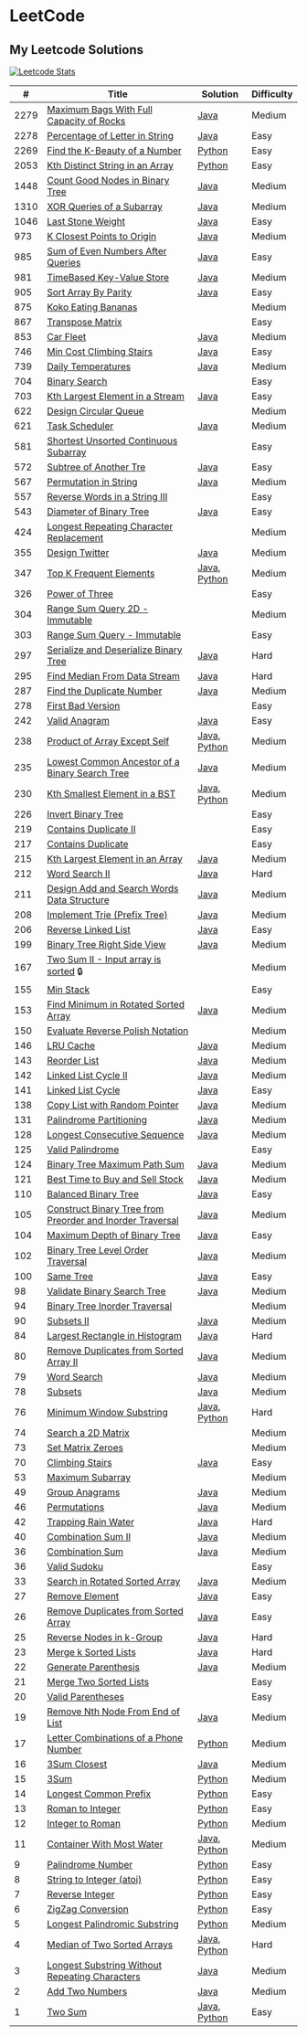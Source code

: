 # LeetCode

## My Leetcode Solutions

[![Leetcode Stats](https://leetcard.jacoblin.cool/llyram?extension=heatmap&border=0&radius=10)](https://leetcode.com/llyram)

|#|Title| Solution| Difficulty |
| ---- | ---- | ---- | ---- |
| 2279 | [Maximum Bags With Full Capacity of Rocks](https://leetcode.com/problems/maximum-bags-with-full-capacity-of-rocks/)|[Java](algorithms/java/maximumBagsWithFullCapacityOfRocks.java)| Medium     |
| 2278 | [Percentage of Letter in String](https://leetcode.com/problems/percentage-of-letter-in-string/)|[Java](algorithms/java/percentageOfLetterInString.java)| Easy       |
| 2269 | [Find the K-Beauty of a Number](https://leetcode.com/problems/find-the-k-beauty-of-a-number/)| [Python](algorithms/python/findKthBeautyOfANumber.py) | Easy |
| 2053 | [Kth Distinct String in an Array](https://leetcode.com/problems/kth-distinct-string-in-an-array/)|[Python](algorithms/python/kthDistinctStringInAnArray.py)| Easy       |
| 1448 | [Count Good Nodes in Binary Tree](https://leetcode.com/problems/count-good-nodes-in-binary-tree/) | [Java](algorithms/java/countGoodNodesinBinaryTree.java) | Medium |
| 1310 | [XOR Queries of a Subarray](https://leetcode.com/problems/xor-queries-of-a-subarray/)|[Java](algorithms/java/xorQueriesOfASubArray.java)| Medium     |
| 1046 | [Last Stone Weight](https://leetcode.com/problems/last-stone-weight/)| [Java](algorithms/java/lastStoneWeight.java) | Easy |
| 973  | [K Closest Points to Origin](https://leetcode.com/problems/k-closest-points-to-origin/)| [Java](algorithms/java/kClosestPointsToOrigin.java) | Medium |
| 985  | [Sum of Even Numbers After Queries](https://leetcode.com/problems/sum-of-even-numbers-after-queries/)| [Java](algorithms/java/sumOfEvenNumbersAfterQueries.java)| Easy       |
| 981  | [TimeBased Key-Value Store](https://leetcode.com/problems/time-based-key-value-store/)| [Java](algorithms/java/timeBasedKeyValueStore.java) | Medium |
| 905  | [Sort Array By Parity](https://leetcode.com/problems/sort-array-by-parity/)|[Java](algorithms/java/sortArrayByParity.java)| Easy       |
| 875  | [Koko Eating Bananas](https://leetcode.com/problems/koko-eating-bananas/)|| Medium     |
| 867  | [Transpose Matrix](https://leetcode.com/problems/transpose-matrix/)|| Easy       |
| 853  | [Car Fleet](https://leetcode.com/problems/car-fleet/)|[Java](algorithms/java/carFleet.java)|Medium|
| 746  | [Min Cost Climbing Stairs](https://leetcode.com/problems/min-cost-climbing-stairs/) | [Java](algorithms/java/minCostClimbingStairs.java) | Easy |
| 739  | [Daily Temperatures](https://leetcode.com/problems/daily-temperatures/)|[Java](algorithms/java/dailyTemperatures.java)|Medium|
| 704  | [Binary Search](https://leetcode.com/problems/binary-search/)|| Easy       |
| 703  | [Kth Largest Element in a Stream](https://leetcode.com/problems/kth-largest-element-in-a-stream/)| [Java](algorithms/java/kthLargestElementInAStream.java) | Easy |
| 622  | [Design Circular Queue](https://leetcode.com/problems/design-circular-queue/)|| Medium     |
| 621  | [Task Scheduler](https://leetcode.com/problems/task-scheduler/) |[Java](algorithms/java/taskScheduler.java) | Medium |
| 581  | [Shortest Unsorted Continuous Subarray](https://leetcode.com/problems/shortest-unsorted-continuous-subarray/)|| Easy       |
| 572  | [Subtree of Another Tre](https://leetcode.com/problems/subtree-of-another-tree/) | [Java](algorithms/java/subtreeOfAnotherTree.java) | Easy |
| 567  | [Permutation in String](https://leetcode.com/problems/permutation-in-string/) | [Java](algorithms/java/permutationInString.java) | Medium |
| 557  | [Reverse Words in a String III](https://leetcode.com/problems/reverse-words-in-a-string-iii/)|| Easy       |
| 543  | [Diameter of Binary Tree](https://leetcode.com/problems/diameter-of-binary-tree/)| [Java](algorithms/java/DiameterOfBinaryTree.java)| Easy       |
| 424  | [Longest Repeating Character Replacement](https://leetcode.com/problems/longest-repeating-character-replacement/)|| Medium     |
| 355  | [Design Twitter](https://leetcode.com/problems/design-twitter/) | [Java](algorithms/java/designTwiter.java) | Medium |
| 347  | [Top K Frequent Elements](https://leetcode.com/problems/top-k-frequent-elements/)| [Java](algorithms/java/topKFrequentElements.java), [Python](algorithms/python/topKFrequentElements.py)| Medium     |
| 326  | [Power of Three](https://leetcode.com/problems/power-of-three/)|| Easy       |
| 304  | [Range Sum Query 2D - Immutable](https://leetcode.com/problems/range-sum-query-2d-immutable/)|| Medium|
| 303  | [Range Sum Query - Immutable](https://leetcode.com/problems/range-sum-query-immutable/)|| Easy       |
| 297  | [Serialize and Deserialize Binary Tree](https://leetcode.com/problems/serialize-and-deserialize-binary-tree/) | [Java](algorithms/java/serializeAndDeserializeBinaryTree.java) | Hard |
| 295  | [Find Median From Data Stream](https://leetcode.com/problems/find-median-from-data-stream/) | [Java](algorithms/java/findMedianFromDataStream.java) | Hard |
| 287  | [Find the Duplicate Number](https://leetcode.com/problems/find-the-duplicate-number/) | [Java](algorithms/java/findTheDuplicateNumber.java) | Medium |
| 278  | [First Bad Version](https://leetcode.com/problems/first-bad-version/)|| Easy       |
| 242  | [Valid Anagram](https://leetcode.com/problems/valid-anagram/)|[Java](algorithms/java/validAnagram.java)| Easy       |
| 238  | [Product of Array Except Self](https://leetcode.com/problems/product-of-array-except-self/)| [Java](algorithms/java/productOfArrayExceptSelf.java), [Python](algorithms/python/productOfArrayExceptSelf.py)| Medium     |
| 235  | [Lowest Common Ancestor of a Binary Search Tree](https://leetcode.com/problems/lowest-common-ancestor-of-a-binary-search-tree/) | [Java](algorithms/java/lowestCommonAncestorOfABinarySearchTree.java) | Medium |
| 230  | [Kth Smallest Element in a BST](https://leetcode.com/problems/kth-smallest-element-in-a-bst/)| [Java](algorithms/java/kthSmallestElementInABST.java), [Python](algorithms/python/kthSmallestElementInABST.py)| Medium     |
| 226  | [Invert Binary Tree](https://leetcode.com/problems/invert-binary-tree/)|| Easy       |
| 219  | [Contains Duplicate II](https://leetcode.com/problems/contains-duplicate-ii/)|| Easy       |
| 217  | [Contains Duplicate](https://leetcode.com/problems/contains-duplicate/)|| Easy       |
| 215  | [Kth Largest Element in an Array](https://leetcode.com/problems/kth-largest-element-in-an-array/) | [Java](algorithms/java/kthLargestElementInAnArray.java) | Medium |
| 212  | [Word Search II](https://leetcode.com/problems/word-search-ii/) | [Java](algorithms/java/wordSearchII.java) | Hard |
| 211  | [Design Add and Search Words Data Structure](https://leetcode.com/problems/design-add-and-search-words-data-structure/)| [Java](algorithms/java/designAddAndSearchWordsDataStructure.java)| Medium |
| 208  | [Implement Trie (Prefix Tree)](https://leetcode.com/problems/implement-trie-prefix-tree/) | [Java](algorithms/java/implementTrie.java)| Medium |
| 206  | [Reverse Linked List](https://leetcode.com/problems/reverse-linked-list/)| [Java](algorithms/java/reverseLinkedList.java) | Easy       |
| 199  | [Binary Tree Right Side View](https://leetcode.com/problems/binary-tree-right-side-view/) | [Java](algorithms/java/binaryTreeRightSideView.java) | Medium |
| 167  | [Two Sum II - Input array is sorted](https://leetcode.com/problems/two-sum-ii-input-array-is-sorted/) 🔒|| Medium     |
| 155  | [Min Stack](https://leetcode.com/problems/min-stack/)|| Easy       |
| 153  | [Find Minimum in Rotated Sorted Array](https://leetcode.com/problems/find-minimum-in-rotated-sorted-array/)| [Java](algorithms/java/findMinimumInRotatedSortedArray.java) | Medium |
| 150  | [Evaluate Reverse Polish Notation](https://leetcode.com/problems/evaluate-reverse-polish-notation/)|| Medium     |
| 146  | [LRU Cache](https://leetcode.com/problems/lru-cache/) | [Java](algorithms/java/LRUCache.java) | Medium |
| 143  | [Reorder List](https://leetcode.com/problems/reorder-list/)|[Java](algorithms/java/reorderList.java)|Medium|
| 142  | [Linked List Cycle II](https://leetcode.com/problems/linked-list-cycle-ii/) |[Java](algorithms/java/linkedListCycleII.java)| Medium |
| 141  | [Linked List Cycle](https://leetcode.com/problems/linked-list-cycle/)|[Java](algorithms/java/linkedListCycle.java)|Easy|
| 138  | [Copy List with Random Pointer](https://leetcode.com/problems/copy-list-with-random-pointer/)| [Java](algorithms/java/copyListWithRandomPointer.java) | Medium |
| 131  | [Palindrome Partitioning](https://leetcode.com/problems/palindrome-partitioning/) | [Java](algorithms/java/palindromePartitioning.java) | Medium |
| 128  | [Longest Consecutive Sequence](https://leetcode.com/problems/longest-consecutive-sequence/)| [Java](algorithms/java/longestConsecutiveSequence.java)| Medium     |
| 125  | [Valid Palindrome](https://leetcode.com/problems/valid-palindrome/)|| Easy       |
| 124  | [Binary Tree Maximum Path Sum](https://leetcode.com/problems/binary-tree-maximum-path-sum/) | [Java](algorithms/java/binaryTreeMaximumPathSum.java) | Medium |
| 121  | [Best Time to Buy and Sell Stock](https://leetcode.com/problems/best-time-to-buy-and-sell-stock/)| [Java](algorithms/java/bestTimeToBuyAndSellStock.java)| Medium     |
| 110  | [Balanced Binary Tree](https://leetcode.com/problems/balanced-binary-tree/) | [Java](algorithms/java/balancedBinaryTree.java) | Easy |
| 105  | [Construct Binary Tree from Preorder and Inorder Traversal](https://leetcode.com/problems/construct-binary-tree-from-preorder-and-inorder-traversal/)| [Java](algorithms/java/constructBinaryTreeFromPreorderAndInorderTraversal.java) | Medium |
| 104  | [Maximum Depth of Binary Tree](https://leetcode.com/problems/maximum-depth-of-binary-tree/)| [Java](algorithms/java/MaximumDepthOfBinaryTree.java)| Easy       |
| 102  | [Binary Tree Level Order Traversal](https://leetcode.com/problems/binary-tree-level-order-traversal/) | [Java](algorithms/java/binaryTreeLevelOrderTraversal.java) | Medium |
| 100  | [Same Tree](https://leetcode.com/problems/same-tree/) | [Java](algorithms/java/sameTree.java) | Easy |
| 98   | [Validate Binary Search Tree](https://leetcode.com/problems/validate-binary-search-tree/)|[Java](algorithms/java/validateBinarySearchTree.java)| Medium     |
| 94   | [Binary Tree Inorder Traversal](https://leetcode.com/problems/binary-tree-inorder-traversal/)|| Medium     |
| 90   | [Subsets II](https://leetcode.com/problems/subsets-ii/)| [Java](algorithms/java/subsetsII.java)| Medium |
| 84   | [Largest Rectangle in Histogram](https://leetcode.com/problems/largest-rectangle-in-histogram/) | [Java](algorithms/java/largestRectangleInHistogram.java) | Hard |
| 80   | [Remove Duplicates from Sorted Array II](https://leetcode.com/problems/remove-duplicates-from-sorted-array-ii/)|[Java](algorithms/java/removeDuplicatesFromSortedArrayII.java)|Medium|
| 79   | [Word Search](https://leetcode.com/problems/word-search/) | [Java](algorithms/java/wordSearch.java) | Medium |
| 78   | [Subsets](https://leetcode.com/problems/subsets/) |[Java](algorithms/java/subsets.java)| Medium |
| 76   | [Minimum Window Substring](https://leetcode.com/problems/minimum-window-substring/) | [Java](algorithms/java/minimumWindowSubstring.java), [Python](algorithms/python/minimumWindowSubstring.py) | Hard |
| 74   | [Search a 2D Matrix](https://leetcode.com/problems/search-a-2d-matrix/)|| Medium     |
| 73   | [Set Matrix Zeroes](https://leetcode.com/problems/set-matrix-zeroes/)|| Medium     |
| 70   | [Climbing Stairs](https://leetcode.com/problems/climbing-stairs/) | [Java](algorithms/java/climbingStairs.java) | Easy |
| 53   | [Maximum Subarray](https://leetcode.com/problems/maximum-subarray/)|| Medium     |
| 49   | [Group Anagrams](https://leetcode.com/problems/anagrams/)|[Java](/home/maryll/Projects/leetcode/algorithms/java/groupAnagrams.java)| Medium     |
| 46   | [Permutations](https://leetcode.com/problems/permutations/) | [Java](algorithms/java/permutations.java) | Medium |
| 42   | [Trapping Rain Water](https://leetcode.com/problems/trapping-rain-water/)|[Java](algorithms/java/trappingRainWater.java)| Hard       |
| 40   | [Combination Sum II](https://leetcode.com/problems/combination-sum-ii/) | [Java](algorithms/java/combinationSumII.java) | Medium |
| 36   | [Combination Sum](https://leetcode.com/problems/combination-sum/) | [Java](algorithms/java/combinationSum.java) | Medium |
| 36   | [Valid Sudoku](https://leetcode.com/problems/valid-sudoku/)|| Easy       |
| 33   | [Search in Rotated Sorted Array](https://leetcode.com/problems/search-in-rotated-sorted-array/) | [Java](algorithms/java/searchInRotatedSortedArray.java) | Medium |
| 27   | [Remove Element](https://leetcode.com/problems/remove-element/) | [Java](algorithms/java/removeElement.java) | Easy |
| 26   | [Remove Duplicates from Sorted Array](https://leetcode.com/problems/remove-duplicates-from-sorted-array/)|[Java](algorithms/java/removeDuplicatesFromSortedArray.java)| Easy
| 25   | [Reverse Nodes in k-Group](https://leetcode.com/problems/reverse-nodes-in-k-group/) | [Java](algorithms/java/reverseNodesInKGroup.java) | Hard |
| 23   | [Merge k Sorted Lists](https://leetcode.com/problems/merge-k-sorted-lists/) | [Java](algorithms/java/mergeKSortedLists.java) | Hard |
| 22   | [Generate Parenthesis](https://leetcode.com/problems/generate-parentheses/) | [Java](algorithms/java/generateParenthesis.java) | Medium |
| 21   | [Merge Two Sorted Lists](https://leetcode.com/problems/merge-two-sorted-lists/)|| Easy       |
| 20   | [Valid Parentheses](https://leetcode.com/problems/valid-parentheses/)|| Easy       |
| 19   | [Remove Nth Node From End of List](https://leetcode.com/problems/remove-nth-node-from-end-of-list/)|[Java](algorithms/java/removeNthNodeFromEndOfList.java)|Medium|
| 17   | [Letter Combinations of a Phone Number](https://leetcode.com/problems/letter-combinations-of-a-phone-number/)| [Python](algorithms/python/letterCombinationsofAPhoneNumber.py) | Medium |
| 16   | [3Sum Closest](https://leetcode.com/problems/3sum-closest/)|[Java](algorithms/java/3SumClosest.java)| Medium     |
| 15   | [3Sum](https://leetcode.com/problems/3sum/)|[Python](algorithms/python/3Sum.py)| Medium     |
| 14   | [Longest Common Prefix](https://leetcode.com/problems/longest-common-prefix/)|[Python](algorithms/python/longestCommonPrefix.py)| Easy       |
| 13   | [Roman to Integer](https://leetcode.com/problems/roman-to-integer/)|[Python](algorithms/python/RomanToInteger.py)| Easy       |
| 12   | [Integer to Roman](https://leetcode.com/problems/integer-to-roman/)|[Python](algorithms/python/integerToRoman.py)| Medium     |
| 11   | [Container With Most Water](https://leetcode.com/problems/container-with-most-water/)|[Java](algorithms/java/containerWithMostWater.java), [Python](algorithms/python/containerWithMostWater.py)| Medium     |
| 9    | [Palindrome Number](https://leetcode.com/problems/palindrome-number/)| [Python](algorithms/python/palindromeNumber.py)| Easy       |
| 8    | [String to Integer (atoi)](https://leetcode.com/problems/string-to-integer-atoi/)|[Python](algorithms/python/stringToInteger.py)| Easy       |
| 7    | [Reverse Integer](https://leetcode.com/problems/reverse-integer/)|[Python](algorithms/python/reverseInteger.py)| Easy       |
| 6    | [ZigZag Conversion](https://leetcode.com/problems/zigzag-conversion/)|[Python](algorithms/python/zigzagConversion.py)| Easy       |
| 5    | [Longest Palindromic Substring](https://leetcode.com/problems/longest-palindromic-substring/)|[Python](algorithms/python/longestPalindromicSubstring.py)| Medium     |
| 4    | [Median of Two Sorted Arrays](https://leetcode.com/problems/median-of-two-sorted-arrays/)|[Java](algorithms/java/medianOfTwoSortedArrays.java), [Python](/home/maryll/Projects/leetcode/algorithms/python/medianOfTwoSortedArrays.py)| Hard       |
| 3    | [Longest Substring Without Repeating Characters](https://leetcode.com/problems/longest-substring-without-repeating-characters/) |[Java](algorithms/java/longestSubstringWIthoutRepeatingCharacters.java)| Medium     |
| 2    | [Add Two Numbers](https://leetcode.com/problems/add-two-numbers/)| [Java](algorithms/java/addTwoNumbers.java)| Medium     |
| 1    | [Two Sum](https://leetcode.com/problems/two-sum/)| [Java](algorithms/java/twoSum.java), [Python](algorithms/python/twoSum.py) | Easy       |
